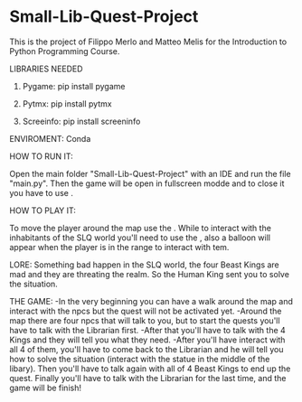 # Small-Lib-Quest-Project

This is the project of Filippo Merlo and Matteo Melis for the Introduction to Python Programming Course.

LIBRARIES NEEDED

1) Pygame:
    pip install pygame

2) Pytmx:
    pip install pytmx

3) Screeinfo:
    pip install screeninfo
 

ENVIROMENT:
Conda

HOW TO RUN IT:

Open the main folder "Small-Lib-Quest-Project" with an IDE and run the file "main.py". Then the game will be open in fullscreen modde and to close it you have to use <ESCAPE KEY>.

HOW TO PLAY IT:

To move the player around the map use the <ARROW KEYS>. While to interact with the inhabitants of the SLQ world you'll need to use the <SPACEBAR KEY>, also a balloon will appear when the player is in the range to interact with tem.

LORE:
Something bad happen in the SLQ world, the four Beast Kings are mad and they are threating the realm. So the Human King sent you to solve the situation.

THE GAME:
-In the very beginning you can have a walk around the map and interact with the npcs but the quest will not be activated yet.
-Around the map there are four npcs that will talk to you, but to start the quests you'll have to talk with the Librarian first. 
-After that you'll have to talk with the 4 Kings and they will tell you what they need. 
-After you'll have interact with all 4 of them, you'll have to come back to the Librarian and he will  tell you how to solve the situation (interact with the statue in the middle of the libary).
Then you'll have to talk again with all of 4 Beast Kings to end up the quest.
Finally you'll have to talk with the Librarian for the last time, and the game will be finish!



